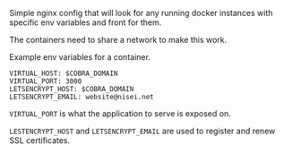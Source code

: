 Simple nginx config that will look for any running docker instances with specific env variables and front for them.

The containers need to share a network to make this work.

Example env variables for a container.

```
VIRTUAL_HOST: $COBRA_DOMAIN
VIRTUAL_PORT: 3000
LETSENCRYPT_HOST: $COBRA_DOMAIN
LETSENCRYPT_EMAIL: website@nisei.net
```

`VIRTUAL_PORT` is what the application to serve is exposed on.

`LESTENCRYPT_HOST` and `LETSENCRYPT_EMAIL` are used to register and renew SSL certificates.
